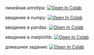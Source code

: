 линейная алгебра:
[![Open In Colab](https://colab.research.google.com/assets/colab-badge.svg)](https://colab.research.google.com/drive/1iiZ6M9mKC8pbxIiLsB4ErdWRGwWXjcmQ)

введение в numpy:
[![Open In Colab](https://colab.research.google.com/assets/colab-badge.svg)](https://colab.research.google.com/drive/1lPM5sYs9Y1el_LZBqaL488tRMH3_TzKV)

введение в pandas:
[![Open In Colab](https://colab.research.google.com/assets/colab-badge.svg)](https://colab.research.google.com/drive/1K848JY0Nk7CM2wOv_W5BjJJa9Re72JF5)

введение в matplotlib:
[![Open In Colab](https://colab.research.google.com/assets/colab-badge.svg)](https://colab.research.google.com/drive/1bc0J2Yi_ZYZWa7EsXf3IfIWjnr0PtpSO)

домашнее задание:
[![Open In Colab](https://colab.research.google.com/assets/colab-badge.svg)](https://colab.research.google.com/drive/1ZsmXrHGAYYluWR33Vho0dbdTX55TEjlu?authuser=1)



